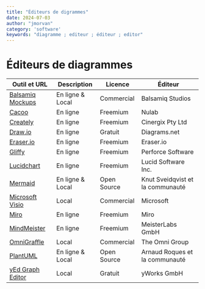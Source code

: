 ```yaml
---
title: "Éditeurs de digrammes"
date: 2024-07-03
author: "jmorvan"
category: 'software'
keywords: "diagramme ; editeur ; éditeur ; editor"
---
```


# Éditeurs de diagrammes

| Outil et URL                                   | Description     | Licence                            | Éditeur                            |
|------------------------------------------------|-----------------|------------------------------------|------------------------------------|
| [Balsamiq Mockups](https://balsamiq.com/)      | En ligne & Local| Commercial                         | Balsamiq Studios                   |
| [Cacoo](https://cacoo.com/)                    | En ligne        | Freemium                           | Nulab                              |
| [Creately](https://creately.com/)              | En ligne        | Freemium                           | Cinergix Pty Ltd                  |
| [Draw.io](https://app.diagrams.net/)           | En ligne        | Gratuit                            | Diagrams.net                       |
| [Eraser.io](https://eraser.io/)                | En ligne        | Freemium                           | Eraser.io                          |
| [Gliffy](https://www.gliffy.com/)              | En ligne        | Freemium                           | Perforce Software                  |
| [Lucidchart](https://www.lucidchart.com/)      | En ligne        | Freemium                           | Lucid Software Inc.                |
| [Mermaid](https://mermaid.js.org/)             | En ligne & Local| Open Source                        | Knut Sveidqvist et la communauté   |
| [Microsoft Visio](https://www.microsoft.com/fr-fr/microsoft-365/visio/flowchart-software) | Local           | Commercial                         | Microsoft                          |
| [Miro](https://miro.com/)                      | En ligne        | Freemium                           | Miro                                |
| [MindMeister](https://www.mindmeister.com/)    | En ligne        | Freemium                           | MeisterLabs GmbH                   |
| [OmniGraffle](https://www.omnigroup.com/omnigraffle) | Local           | Commercial                         | The Omni Group                     |
| [PlantUML](https://plantuml.com/)              | En ligne & Local| Open Source                        | Arnaud Roques et la communauté     |
| [yEd Graph Editor](https://www.yworks.com/products/yed) | Local           | Gratuit                            | yWorks GmbH                        |
